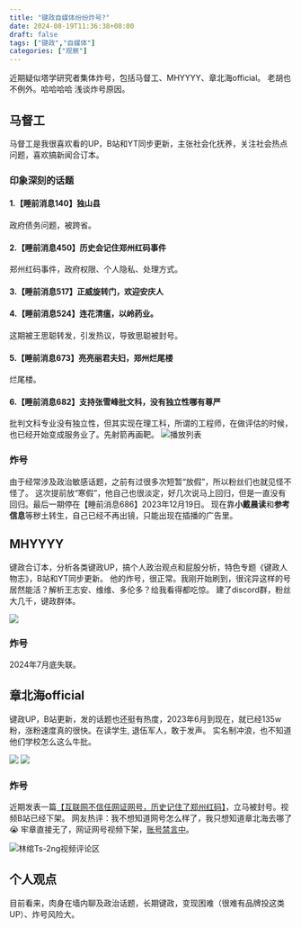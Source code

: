 ```yaml
---
title: "键政自媒体纷纷炸号?"
date: 2024-08-19T11:36:38+08:00
draft: false
tags: ["键政","自媒体"]
categories: ["观察"]
---
```


近期疑似塔学研究者集体炸号，包括马督工、MHYYYY、章北海official。
老胡也不例外。哈哈哈哈
浅谈炸号原因。

## 马督工

马督工是我很喜欢看的UP，B站和YT同步更新，主张社会化抚养，关注社会热点问题，喜欢搞新闻合订本。

### 印象深刻的话题

#### 1.【睡前消息140】独山县
政府债务问题，被跨省。
#### 2.【睡前消息450】历史会记住郑州红码事件
郑州红码事件，政府权限、个人隐私、处理方式。
#### 3.【睡前消息517】正威旋转门，欢迎安庆人

#### 4.【睡前消息524】连花清瘟，以岭药业。
这期被王思聪转发，引发热议，导致思聪被封号。
#### 5.【睡前消息673】亮亮丽君夫妇，郑州烂尾楼
烂尾楼。
#### 6.【睡前消息682】支持张雪峰批文科，没有独立性哪有尊严
批判文科专业没有独立性，但其实现在理工科，所谓的工程师，在做评估的时候，也已经开始变成服务业了。先射箭再画靶。
![播放列表](2024-08-19-11-43-55.png)

### 炸号
由于经常涉及政治敏感话题，之前有过很多次短暂“放假”，所以粉丝们也就见怪不怪了。
这次提前放“寒假”，他自己也很淡定，好几次说马上回归，但是一直没有回归。最后一期停在【睡前消息686】2023年12月19日。
现在靠**小戴晨读**和**参考信息**等秽土转生，自己已经不再出镜，只能出现在插播的广告里。

## MHYYYY
键政合订本，分析各类键政UP，搞个人政治观点和屁股分析，特色专题《键政人物志》，B站和YT同步更新。
他的炸号，很正常。我刚开始刷到，很诧异这样的号居然能活？解析王志安、维维、多伦多？给我看得都吃惊。
建了discord群，粉丝大几千，键政群体。

![](2024-08-19-12-08-20.png)

### 炸号
2024年7月底失联。

## 章北海official
键政UP，B站更新，发的话题也还挺有热度，2023年6月到现在，就已经135w粉，涨粉速度真的很快。在读学生, 退伍军人，敢于发声。
实名制冲浪，也不知道他们学校怎么这么牛批。

![](2024-08-19-12-24-03.png)
![](2024-08-19-12-25-01.png)

### 炸号
近期发表一篇[【互联网​不信任​网证​网号，历史​记住了​郑州​红码】](https://www.youtube.com/watch?v=OtE2ue6qnPU)，立马被封号。视频B站已经下架。
网友热评：我不想知道网号怎么样了，我只想知道章北海去哪了😭
牢章直接无了，网证网号视频下架，[账号禁言中](https://www.bilibili.com/video/BV1izeteSECP/)。

![林绾Ts-2ng视频评论区](2024-08-19-12-38-58.png)

## 个人观点
目前看来，肉身在墙内聊及政治话题，长期键政，变现困难（很难有品牌投这类UP）、炸号风险大。